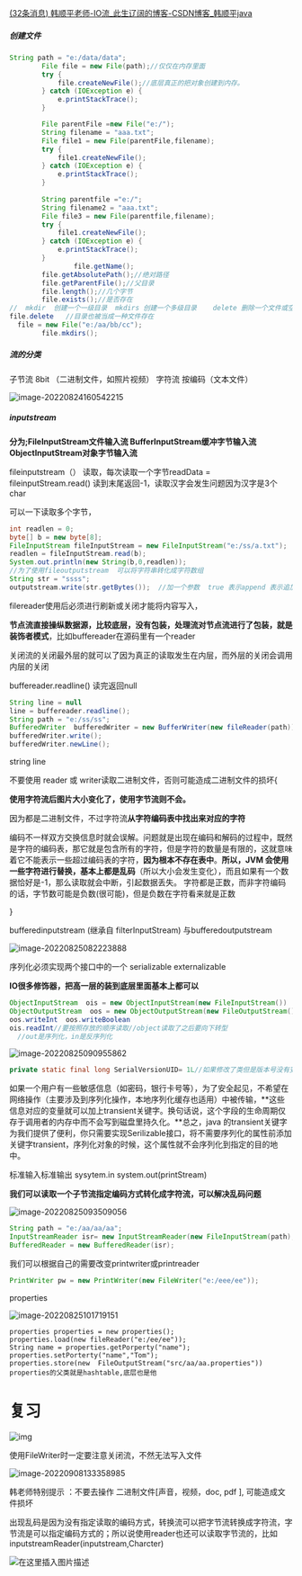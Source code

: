 [(32条消息) 韩顺平老师-IO流_此生辽阔的博客-CSDN博客_韩顺平java](https://blog.csdn.net/ningmengshuxiawo/article/details/119102854)

##### 创建文件 	

```java
String path = "e:/data/data";
        File file = new File(path);//仅仅在内存里面
        try {
            file.createNewFile();//底层真正的把对象创建到内存。
        } catch (IOException e) {
            e.printStackTrace();
        }

        File parentFile =new File("e:/");
        String filename = "aaa.txt";
        File file1 = new File(parentFile,filename);
        try {
            file1.createNewFile();
        } catch (IOException e) {
            e.printStackTrace();
        }
        
        String parentfile ="e:/";
        String filename2 = "aaa.txt";
        File file3 = new File(parentfile,filename);
        try {
            file1.createNewFile();
        } catch (IOException e) {
            e.printStackTrace();
        }
				file.getName();
        file.getAbsolutePath();//绝对路径
        file.getParentFile();//父目录
        file.length();//几个字节
        file.exists();//是否存在
//  mkdir  创建一个一级目录  mkdirs 创建一个多级目录    delete 删除一个文件或空目录
file.delete   //目录也被当成一种文件存在
  file = new File("e:/aa/bb/cc");
        file.mkdirs();
```

##### 流的分类

子节流    8bit （二进制文件，如照片视频）   字符流 按编码（文本文件）

![image-20220824160542215](C:\Users\Administrator\AppData\Roaming\Typora\typora-user-images\image-20220824160542215.png)

##### inputstream

**分为;FileInputStream文件输入流     BufferInputStream缓冲字节输入流     ObjectInputStream对象字节输入流**

fileinputstream（） 读取，每次读取一个字节readData = fileinputStream.read()    读到末尾返回-1，读取汉字会发生问题因为汉字是3个char

可以一下读取多个字节，  

```java
int readlen = 0;
byte[] b = new byte[8];
FileInputStream fileInputStream = new FileInputStream("e:/ss/a.txt");
readlen = fileInputStream.read(b);
System.out.println(new String(b,0,readlen));
//为了使用fileoutputstream  可以将字符串转化成字符数组
String str = "ssss";
outputstream.write(str.getBytes());  //加一个参数  true 表示append 表示追加
```

filereader使用后必须进行刷新或关闭才能将内容写入，

**节点流直接操纵数据源，比较底层，没有包装，处理流对节点流进行了包装，就是装饰者模式**，比如buffereader在源码里有一个reader

关闭流的关闭最外层的就可以了因为真正的读取发生在内层，而外层的关闭会调用内层的关闭

buffereader.readline() 读完返回null   

```java
String line = null
line = buffereader.readline();
String path = "e:/ss/ss";
BufferedWriter  bufferedWriter = new BufferWriter(new fileReader(path));
bufferedWriter.write();
bufferedWriter.newLine();
```

string line

不要使用  reader 或 writer读取二进制文件，否则可能造成二进制文件的损坏{

**使用字符流后图片大小变化了，使用字节流则不会。**

因为都是二进制文件，不过字符流**从字符编码表中找出来对应的字符**

编码不一样双方交换信息时就会误解。问题就是出现在编码和解码的过程中，既然是字符的编码表，那它就是包含所有的字符，但是字符的数量是有限的，这就意味着它不能表示一些超过编码表的字符，**因为根本不存在表中**。**所以，JVM 会使用一些字符进行替换，基本上都是乱码**（所以大小会发生变化），而且如果有一个数据恰好是-1，那么读取就会中断，引起数据丢失。
字符都是正数，而非字符编码的话，字节数可能是负数(很可能)，但是负数在字符看来就是正数



}

bufferedinputstream (继承自 filterInputStream) 与bufferedoutputstream

![image-20220825082223888](C:\Users\Administrator\AppData\Roaming\Typora\typora-user-images\image-20220825082223888.png)

序列化必须实现两个接口中的一个  serializable externalizable

**IO很多修饰器，把高一层的装到底层里面基本上都可以**

```java
ObjectInputStream  ois = new ObjectInputStream(new FileInputStream()) 	
ObjectOutputStream  oos = new ObjectOutputStream(new FileOutputStream())
oos.writeInt  oos.writeBoolean
ois.readInt//要按照存放的顺序读取//object读取了之后要向下转型
  //out是序列化，in是反序列化
```



![image-20220825090955862](C:\Users\Administrator\AppData\Roaming\Typora\typora-user-images\image-20220825090955862.png)

```java
private static final long SerialVersionUID= 1L//如果修改了类但是版本号没有变，//就会认为他是这个类的升级版，而不是新的类
```

如果一个用户有一些敏感信息（如密码，银行卡号等），为了安全起见，不希望在网络操作（主要涉及到序列化操作，本地序列化缓存也适用）中被传输，**这些信息对应的变量就可以加上transient关键字。换句话说，这个字段的生命周期仅存于调用者的内存中而不会写到磁盘里持久化。**总之，java 的transient关键字为我们提供了便利，你只需要实现Serilizable接口，将不需要序列化的属性前添加关键字transient，序列化对象的时候，这个属性就不会序列化到指定的目的地中。

标准输入标准输出   sysytem.in   system.out(printStream)

**我们可以读取一个子节流指定编码方式转化成字符流，可以解决乱码问题**

![image-20220825093509056](C:\Users\Administrator\AppData\Roaming\Typora\typora-user-images\image-20220825093509056.png)

```java
String path = "e:/aa/aa/aa";
InputStreamReader isr= new InputStreamReader(new FileInputStream(path),"gbk");
BufferedReader = new BufferedReader(isr);
```

我们可以根据自己的需要改变printwriter或printreader

```java
PrintWriter pw = new PrintWriter(new FileWriter("e:/eee/ee"));
```

properties

![image-20220825101719151](C:\Users\Administrator\AppData\Roaming\Typora\typora-user-images\image-20220825101719151.png)

```
properties properties = new properties();
properties.load(new fileReader("e:/ee/ee"));
String name = properties.getPorperty("name");
properties.setPorterty("name","Tom");
properties.store(new  FileOutputStream("src/aa/aa.properties"))
properties的父类就是hashtable,底层也是他
```

# 复习

![img](https://img-blog.csdnimg.cn/3b533c433599476f81ee2993b37385c9.png?x-oss-process=image/watermark,type_ZmFuZ3poZW5naGVpdGk,shadow_10,text_aHR0cHM6Ly9ibG9nLmNzZG4ubmV0L25pbmdtZW5nc2h1eGlhd28=,size_16,color_FFFFFF,t_70)





使用FileWriter时一定要注意关闭流，不然无法写入文件

![image-20220908133358985](C:\Users\Administrator\AppData\Roaming\Typora\typora-user-images\image-20220908133358985.png)

韩老师特别提示 ：不要去操作 二进制文件[声音，视频，doc, pdf ], 可能造成文件损坏

出现乱码是因为没有指定读取的编码方式，转换流可以把字节流转换成字符流，字节流是可以指定编码方式的；所以说使用reader也还可以读取字节流的，比如inputstreamReader(inputstream,Charcter)

![在这里插入图片描述](https://img-blog.csdnimg.cn/34ddd40596c5401c979837c0e028fe09.png?x-oss-process=image/watermark,type_ZmFuZ3poZW5naGVpdGk,shadow_10,text_aHR0cHM6Ly9ibG9nLmNzZG4ubmV0L25pbmdtZW5nc2h1eGlhd28=,size_16,color_FFFFFF,t_70)

